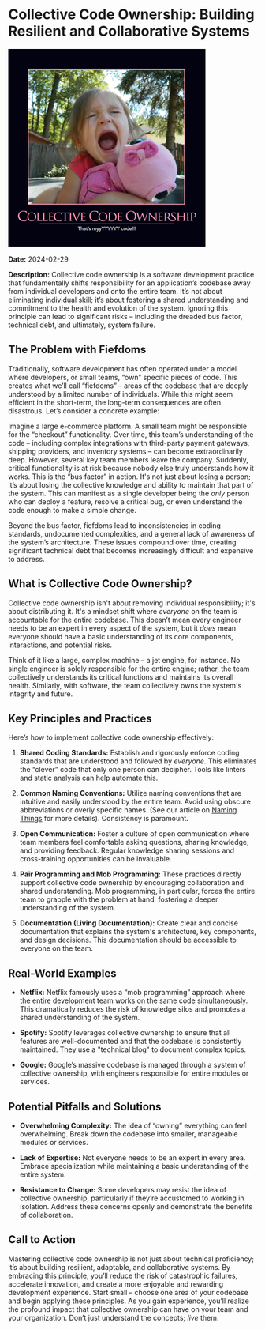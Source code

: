 # Collective Code Ownership: Building Resilient and Collaborative Systems

![Collective Code Ownership](images/CollectiveCodeOwnership-400x400.png)

**Date:** 2024-02-29

**Description:** Collective code ownership is a software development practice that fundamentally shifts responsibility for an application’s codebase away from individual developers and onto the entire team. It’s not about eliminating individual skill; it’s about fostering a shared understanding and commitment to the health and evolution of the system. Ignoring this principle can lead to significant risks – including the dreaded bus factor, technical debt, and ultimately, system failure.

## The Problem with Fiefdoms

Traditionally, software development has often operated under a model where developers, or small teams, “own” specific pieces of code. This creates what we’ll call “fiefdoms” – areas of the codebase that are deeply understood by a limited number of individuals. While this might seem efficient in the short-term, the long-term consequences are often disastrous. Let’s consider a concrete example:

Imagine a large e-commerce platform. A small team might be responsible for the “checkout” functionality. Over time, this team’s understanding of the code – including complex integrations with third-party payment gateways, shipping providers, and inventory systems – can become extraordinarily deep. However, several key team members leave the company. Suddenly, critical functionality is at risk because nobody else truly understands how it works. This is the “bus factor” in action. It's not just about losing a person; it’s about losing the collective knowledge and ability to maintain that part of the system. This can manifest as a single developer being the _only_ person who can deploy a feature, resolve a critical bug, or even understand the code enough to make a simple change.

Beyond the bus factor, fiefdoms lead to inconsistencies in coding standards, undocumented complexities, and a general lack of awareness of the system’s architecture. These issues compound over time, creating significant technical debt that becomes increasingly difficult and expensive to address.

## What is Collective Code Ownership?

Collective code ownership isn't about removing individual responsibility; it's about distributing it. It's a mindset shift where _everyone_ on the team is accountable for the entire codebase. This doesn’t mean every engineer needs to be an expert in every aspect of the system, but it _does_ mean everyone should have a basic understanding of its core components, interactions, and potential risks.

Think of it like a large, complex machine – a jet engine, for instance. No single engineer is solely responsible for the entire engine; rather, the team collectively understands its critical functions and maintains its overall health. Similarly, with software, the team collectively owns the system's integrity and future.

## Key Principles and Practices

Here’s how to implement collective code ownership effectively:

1. **Shared Coding Standards:** Establish and rigorously enforce coding standards that are understood and followed by _everyone_. This eliminates the “clever” code that only one person can decipher. Tools like linters and static analysis can help automate this.

2. **Common Naming Conventions:** Utilize naming conventions that are intuitive and easily understood by the entire team. Avoid using obscure abbreviations or overly specific names. (See our article on [Naming Things](/practices/naming-things) for more details). Consistency is paramount.

3. **Open Communication:** Foster a culture of open communication where team members feel comfortable asking questions, sharing knowledge, and providing feedback. Regular knowledge sharing sessions and cross-training opportunities can be invaluable.

4. **Pair Programming and Mob Programming:** These practices directly support collective code ownership by encouraging collaboration and shared understanding. Mob programming, in particular, forces the entire team to grapple with the problem at hand, fostering a deeper understanding of the system.

5. **Documentation (Living Documentation):** Create clear and concise documentation that explains the system's architecture, key components, and design decisions. This documentation should be accessible to everyone on the team.

## Real-World Examples

- **Netflix:** Netflix famously uses a “mob programming” approach where the entire development team works on the same code simultaneously. This dramatically reduces the risk of knowledge silos and promotes a shared understanding of the system.

- **Spotify:** Spotify leverages collective ownership to ensure that all features are well-documented and that the codebase is consistently maintained. They use a "technical blog" to document complex topics.

- **Google:** Google’s massive codebase is managed through a system of collective ownership, with engineers responsible for entire modules or services.

## Potential Pitfalls and Solutions

- **Overwhelming Complexity:** The idea of “owning” everything can feel overwhelming. Break down the codebase into smaller, manageable modules or services.

- **Lack of Expertise:** Not everyone needs to be an expert in every area. Embrace specialization while maintaining a basic understanding of the entire system.

- **Resistance to Change:** Some developers may resist the idea of collective ownership, particularly if they’re accustomed to working in isolation. Address these concerns openly and demonstrate the benefits of collaboration.

## Call to Action

Mastering collective code ownership is not just about technical proficiency; it’s about building resilient, adaptable, and collaborative systems. By embracing this principle, you’ll reduce the risk of catastrophic failures, accelerate innovation, and create a more enjoyable and rewarding development experience. Start small – choose one area of your codebase and begin applying these principles. As you gain experience, you’ll realize the profound impact that collective ownership can have on your team and your organization. Don’t just understand the concepts; _live_ them.

```

```
